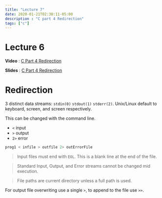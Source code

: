 ```yaml
---
title: "Lecture 7"
date: 2020-01-21T02:30:11-05:00
description : "C part 4 Redirection"
tags: ["c"]
---
```


# Lecture 6
**Video** : [C Part 4 Redirection](https://urldefense.com/v3/__https:/osu.zoom.us/rec/share/SmP0313jzBbpvkY3b43vqQHIjz87t53Ta9_wa_lwf9ncAkois1aZgfj2qWJVt5D6.LVf-CM9JsGSnSzF-__;!!KGKeukY!lm_C1baWRZjwPkyLKBJCghfVg-ggssz2ujRxreVrj04kpMwdB_uk10W1lADFdk_w$)

**Slides** : [C Part 4 Redirection](https://osu.instructure.com/courses/95904/files/folder/Zoom%20classes?preview=28650854)

# Redirection
3 distinct data streams: `stdin(0)` `stdout(1)` `stderr(2)`. Unix/Linux default to keyboard, screen, and screen respectively. 

This can be changed with the command line.
- `<` input
- `>` output
- `2>` error

``` bash
prog1 < infile > outfile 2> outErrorFile
```

> Input files must end with `EOL`. This is a blank line at the end of the file.

> Standard Input, Output, and Error streams cannot be changed mid execution.

> File paths are current directory unless a full path is used.

For output file overwriting use a single `>`, to append to the file use `>>`.